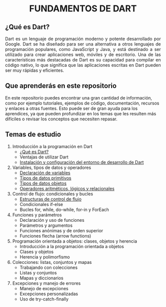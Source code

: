 # <div style="text-align: center"> FUNDAMENTOS DE DART </div>

## ¿Qué es Dart?

<div style="text-align: justify"> Dart es un lenguaje de programación moderno y potente desarrollado por Google. Dart se ha diseñado para ser una alternativa a otros lenguajes de programación populares, como JavaScript y Java, y está destinado a ser utilizado para crear aplicaciones web, móviles y de escritorio. Una de las características más destacadas de Dart es su capacidad para compilar en código nativo, lo que significa que las aplicaciones escritas en Dart pueden ser muy rápidas y eficientes. </div>

## Que aprenderás en este repositorio

En este repositorio puedes encontrar una gran cantidad de información, como por ejemplo tutoriales, ejemplos de código, documentación, recursos y enlaces a otras fuentes. Esto puede ser de gran ayuda para los aprendices, ya que pueden profundizar en los temas que les resulten más difíciles o revisar los conceptos que necesiten repasar.
## Temas de estudio
1. Introducción a la programación en Dart
    - [¿Qué es Dart?](https://github.com/Kronomus/fundamentos_dart/blob/master/bin/1-Introducci%C3%B3n%20a%20la%20programaci%C3%B3n%20en%20Dart/1%20-%20Introducci%C3%B3n%20a%20la%20programaci%C3%B3n%20en%20Dart.md)
    - Ventajas de utilizar Dart
    - [Instalación y configuración del entorno de desarrollo de Dart](https://github.com/Kronomus/fundamentos_dart/blob/master/bin/1-Introducci%C3%B3n%20a%20la%20programaci%C3%B3n%20en%20Dart/2%20-%20Instalaci%C3%B3n%20Dart.md)
2. Variables, tipos de datos y operadores
    - [Declaración de variables](https://github.com/Kronomus/fundamentos_dart/blob/master/bin/2-Variables%2C%20tipos%20de%20datos%20y%20operadores/1-Declaraci%C3%B3n%20de%20Variables.md)
    - [Tipos de datos primitivos](https://github.com/Kronomus/fundamentos_dart/blob/master/bin/2-Variables%2C%20tipos%20de%20datos%20y%20operadores/2-Tipos%20de%20datos%20primitivos.md)
    - [Tipos de datos objetos](https://github.com/Kronomus/fundamentos_dart/blob/master/bin/2-Variables%2C%20tipos%20de%20datos%20y%20operadores/3-Tipos%20de%20datos%20objetos.md)
    - [Operadores aritméticos, lógicos y relacionales](https://github.com/Kronomus/fundamentos_dart/blob/master/bin/2-Variables%2C%20tipos%20de%20datos%20y%20operadores/4-Operadores%20aritm%C3%A9ticos%2C%20l%C3%B3gicos%20y%20relacionales.md)
3. Control de flujo: condicionales y bucles
    - [Estructuras de control de flujo](https://github.com/Kronomus/fundamentos_dart/blob/master/bin/3-Control%20de%20flujo%3A%20condicionales%20y%20bucles/Estructuras%20de%20Control%20de%20flujo.md)
    - Condicionales if-else
    - Bucles for, while, do-while, for-in y ForEach
4. Funciones y parámetros
    - Declaración y uso de funciones
    - Parámetros y argumentos
    - Funciones anónimas y de orden superior
    - Funciones flecha (arrow functions) 
5. Programación orientada a objetos: clases, objetos y herencia
    - Introducción a la programación orientada a objetos
    - Clases y objetos
    - Herencia y polimorfismo
6. Colecciones: listas, conjuntos y mapas
    - Trabajando con colecciones
    - Listas y conjuntos
    - Mapas y diccionarios
7. Excepciones y manejo de errores
    - Manejo de excepciones
    - Excepciones personalizadas
    - Uso de try-catch-finally


